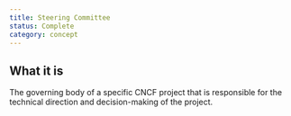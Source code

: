 ```yaml
---
title: Steering Committee
status: Complete
category: concept
---
```


## What it is

The governing body of a specific CNCF project that is responsible for the technical direction and decision-making of the project.


